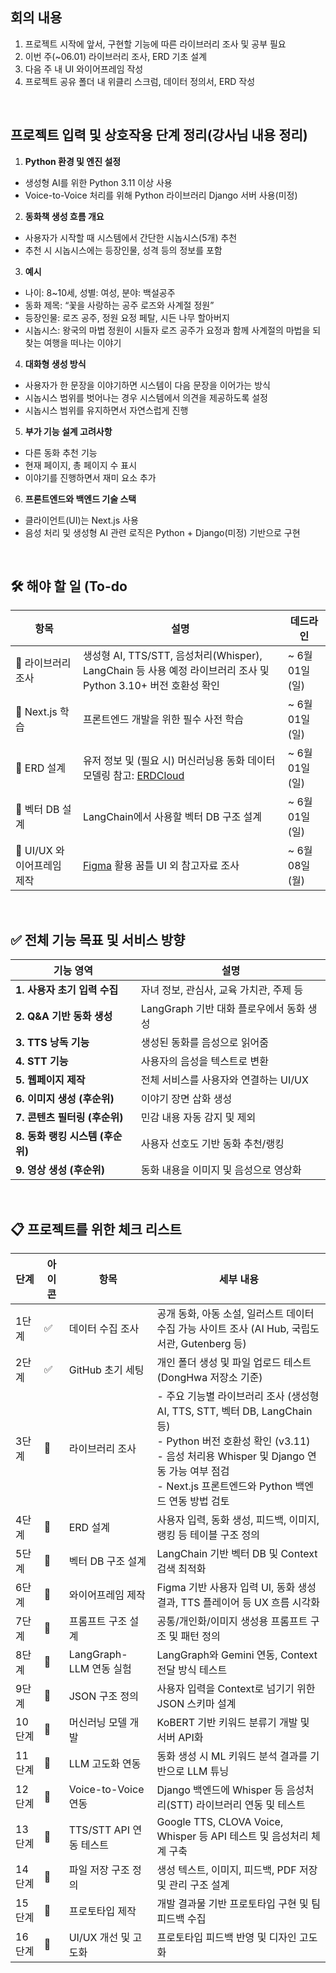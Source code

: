 ## 회의 내용

1. 프로젝트 시작에 앞서, 구현할 기능에 따른 라이브러리 조사 및 공부 필요
2. 이번 주(~06.01) 라이브러리 조사, ERD 기초 설계
3. 다음 주 내 UI 와이어프레임 작성
4. 프로젝트 공유 폴더 내 위클리 스크럼, 데이터 정의서, ERD 작성


<br>

## 프로젝트 입력 및 상호작용 단계 정리(강사님 내용 정리) 

1. **Python 환경 및 엔진 설정**
- 생성형 AI를 위한 Python 3.11 이상 사용
- Voice-to-Voice 처리를 위해 Python 라이브러리 Django 서버 사용(미정)


2. **동화책 생성 흐름 개요**
- 사용자가 시작할 때 시스템에서 간단한 시놉시스(5개) 추천
- 추천 시 시놉시스에는 등장인물, 성격 등의 정보를 포함
    

3. **예시**
- 나이: 8~10세, 성별: 여성, 분야: 백설공주
- 동화 제목: “꽃을 사랑하는 공주 로즈와 사계절 정원”
- 등장인물: 로즈 공주, 정원 요정 페탈, 시든 나무 할아버지
- 시놉시스: 왕국의 마법 정원이 시들자 로즈 공주가 요정과 함께 사계절의 마법을 되찾는 여행을 떠나는 이야기
    

4. **대화형 생성 방식**
- 사용자가 한 문장을 이야기하면 시스템이 다음 문장을 이어가는 방식 
- 시놉시스 범위를 벗어나는 경우 시스템에서 의견을 제공하도록 설정
- 시놉시스 범위를 유지하면서 자연스럽게 진행
    

5. **부가 기능 설계 고려사항**
- 다른 동화 추천 기능
- 현재 페이지, 총 페이지 수 표시
- 이야기를 진행하면서 재미 요소 추가

6. **프론트엔드와 백엔드 기술 스택**
- 클라이언트(UI)는 Next.js 사용
- 음성 처리 및 생성형 AI 관련 로직은 Python + Django(미정) 기반으로 구현

<br>

## 🛠️ 해야 할 일 (To-do
| 항목                 | 설명                                                                                  | 데드라인         |
| ------------------ | ----------------------------------------------------------------------------------- | ------------ |
| 🔄 라이브러리 조사        | 생성형 AI, TTS/STT, 음성처리(Whisper), LangChain 등 사용 예정 라이브러리 조사 및 Python 3.10+ 버전 호환성 확인 | ~ 6월 01일 (일) |
| 🔄 Next.js 학습      | 프론트엔드 개발을 위한 필수 사전 학습                                                               | ~ 6월 01일 (일) |
| 🔄 ERD 설계          | 유저 정보 및 (필요 시) 머신러닝용 동화 데이터 모델링 참고: [ERDCloud](https://www.erdcloud.com/)           | ~ 6월 01일 (일) |
| 🔄 벡터 DB 설계        | LangChain에서 사용할 벡터 DB 구조 설계                                                         | ~ 6월 01일 (일) |
| 🔄 UI/UX 와이어프레임 제작 | [Figma](https://www.figma.com/ko-kr/) 활용 꿈틀 UI 외 참고자료 조사                            | ~ 6월 08일 (월) |

<br>


## ✅ 전체 기능 목표 및 서비스 방향

|기능 영역|설명|
|---|---|
|**1. 사용자 초기 입력 수집**|자녀 정보, 관심사, 교육 가치관, 주제 등|
|**2. Q&A 기반 동화 생성**|LangGraph 기반 대화 플로우에서 동화 생성|
|**3. TTS 낭독 기능**|생성된 동화를 음성으로 읽어줌|
|**4. STT 기능**|사용자의 음성을 텍스트로 변환|
|**5. 웹페이지 제작**|전체 서비스를 사용자와 연결하는 UI/UX|
|**6. 이미지 생성 (후순위)**|이야기 장면 삽화 생성|
|**7. 콘텐츠 필터링 (후순위)**|민감 내용 자동 감지 및 제외|
|**8. 동화 랭킹 시스템 (후순위)**|사용자 선호도 기반 동화 추천/랭킹|
|**9. 영상 생성 (후순위)**|동화 내용을 이미지 및 음성으로 영상화|

<br>


## 📋 프로젝트를 위한 체크 리스트

| 단계   | 아이콘 | 항목                  | 세부 내용                                                                                                                                                                         |
| ---- | --- | ------------------- | ----------------------------------------------------------------------------------------------------------------------------------------------------------------------------- |
| 1단계  | ✅   | 데이터 수집 조사           | 공개 동화, 아동 소설, 일러스트 데이터 수집 가능 사이트 조사 (AI Hub, 국립도서관, Gutenberg 등)                                                                                                              |
| 2단계  | ✅   | GitHub 초기 세팅        | 개인 폴더 생성 및 파일 업로드 테스트 (DongHwa 저장소 기준)                                                                                                                                        |
| 3단계  | 🔄  | 라이브러리 조사            | - 주요 기능별 라이브러리 조사 (생성형 AI, TTS, STT, 벡터 DB, LangChain 등)  <br>- Python 버전 호환성 확인 (v3.11)  <br>- 음성 처리용 Whisper 및 Django 연동 가능 여부 점검  <br>- Next.js 프론트엔드와 Python 백엔드 연동 방법 검토 |
| 4단계  | 🔄  | ERD 설계              | 사용자 입력, 동화 생성, 피드백, 이미지, 랭킹 등 테이블 구조 정의                                                                                                                                       |
| 5단계  | 📌  | 벡터 DB 구조 설계         | LangChain 기반 벡터 DB 및 Context 검색 최적화                                                                                                                                           |
| 6단계  | 📌  | 와이어프레임 제작           | Figma 기반 사용자 입력 UI, 동화 생성 결과, TTS 플레이어 등 UX 흐름 시각화                                                                                                                            |
| 7단계  | 📌  | 프롬프트 구조 설계          | 공통/개인화/이미지 생성용 프롬프트 구조 및 패턴 정의                                                                                                                                                |
| 8단계  | 📌  | LangGraph-LLM 연동 실험 | LangGraph와 Gemini 연동, Context 전달 방식 테스트                                                                                                                                       |
| 9단계  | 📌  | JSON 구조 정의          | 사용자 입력을 Context로 넘기기 위한 JSON 스키마 설계                                                                                                                                           |
| 10단계 | 📌  | 머신러닝 모델 개발          | KoBERT 기반 키워드 분류기 개발 및 서버 API화                                                                                                                                                |
| 11단계 | 📌  | LLM 고도화 연동          | 동화 생성 시 ML 키워드 분석 결과를 기반으로 LLM 튜닝                                                                                                                                             |
| 12단계 | 📌  | Voice-to-Voice 연동   | Django 백엔드에 Whisper 등 음성처리(STT) 라이브러리 연동 및 테스트                                                                                                                                |
| 13단계 | 📌  | TTS/STT API 연동 테스트  | Google TTS, CLOVA Voice, Whisper 등 API 테스트 및 음성처리 체계 구축                                                                                                                       |
| 14단계 | 📌  | 파일 저장 구조 정의         | 생성 텍스트, 이미지, 피드백, PDF 저장 및 관리 구조 설계                                                                                                                                           |
| 15단계 | 📌  | 프로토타입 제작            | 개발 결과물 기반 프로토타입 구현 및 팀 피드백 수집                                                                                                                                                 |
| 16단계 | 📌  | UI/UX 개선 및 고도화      | 프로토타입 피드백 반영 및 디자인 고도화                                                                                                                                                        |

